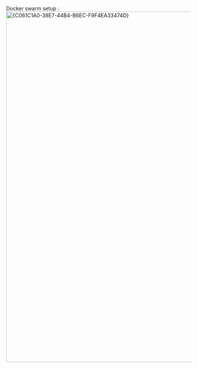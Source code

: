 Docker swarm setup :
<img width="959" alt="{C061C1A0-38E7-44B4-B6EC-F9F4EA33474D}" src="https://github.com/user-attachments/assets/99c7a3c3-f986-439f-bd61-d49d251919aa" />

